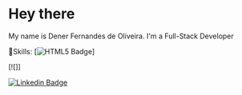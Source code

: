 <!--
**Dener-Fernandes/Dener-Fernandes** is a ✨ _special_ ✨ repository because its `README.md` (this file) appears on your GitHub profile.

Here are some ideas to get you started:

- 🔭 I’m currently working on ...
- 🌱 I’m currently learning ...
- 👯 I’m looking to collaborate on ...
- 🤔 I’m looking for help with ...
- 💬 Ask me about ...
- 📫 How to reach me: ...
- 😄 Pronouns: ...
- ⚡ Fun fact: ...
-->

# Hey there

My name is Dener Fernandes de Oliveira. I'm a Full-Stack Developer

🚀Skills: [![HTML5 Badge](https://img.shields.io/badge/HTML5-E34F26?style=for-the-badge&logo=html5&logoColor=white)]

[![]]

[![ Linkedin Badge](https://img.shields.io/badge/LinkedIn-0077B5?style=for-the-badge&logo=linkedin&logoColor=white)](https://www.linkedin.com/in/dener-fernandes-de-oliveira-0a5bb81b7/?lipi=urn%3Ali%3Apage%3Ad_flagship3_feed%3BSgMe6S8WSkW3diWZQK%2Bs%2BA%3D%3D)

